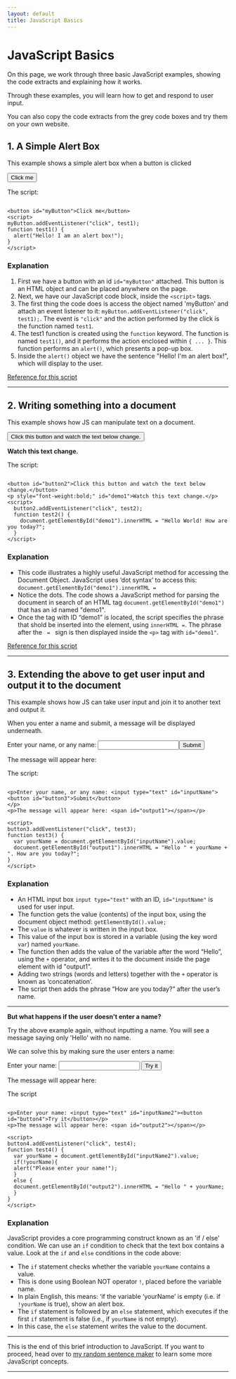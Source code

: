 ```yaml
---
layout: default
title: JavaScript Basics
---
```


<h1>JavaScript Basics</h1>
<p>On this page, we work through three basic JavaScript examples, showing the code extracts and explaining how it works.</p>
<p>Through these examples, you will learn how to get and respond to user input.</p>
<p>You can also copy the code extracts from the grey code boxes and try them on your own website.</p>

<h2>1. A Simple Alert Box</h2>
<p>This example shows a simple alert box when a button is clicked</p>

<button id="myButton">Click me</button>
<script>
myButton.addEventListener("click", test1);    
function test1() {
  alert("Hello! I am an alert box!");
}
</script>

<p>The script:</p>

```

<button id="myButton">Click me</button>
<script>
myButton.addEventListener("click", test1);  
function test1() {
  alert("Hello! I am an alert box!");
}
</script>

```

<h3>Explanation</h3>

<p> 
<ol>
<li>First we have a button with an id <code>id="myButton"</code> attached. This button is an HTML object and can be placed anywhere on the page.</li>
<li>Next, we have our JavaScript code block, inside the <code>&lt;script&gt;</code> tags.</li>
<li>The first thing the code does is access the object named 'myButton' and attach an event listener to it: <code>myButton.addEventListener("click", test1);</code>. The event is <code>"click"</code> and the action performed by the click is the function named <code>test1</code>.</li>
<li>The test1 function is created using the <code>function</code> keyword. The function is named <code>test1()</code>, and it performs the action enclosed within <code>{ ... }</code>. This function performs an <code>alert()</code>, which presents a pop-up box.</li>
<li>Inside the <code>alert()</code> object we have the sentence "Hello! I'm an alert box!", which will display to the user.</li>
</ol>
</p>

<p><a href="https://www.w3schools.com/jsref/met_win_alert.asp">Reference for this script</a></p>
<hr>

<h2>2. Writing something into a document</h2>
<p>This example shows how JS can manipulate text on a document.</p>
<button id="button2">Click this button and watch the text below change.</button>
<p style="font-weight:bold;" id="demo1">Watch this text change.</p>
<script>
  button2.addEventListener("click", test2); 
  function test2() {
  document.getElementById("demo1").innerHTML = "Hello World! How are you today?";
  }
</script>

<p>The script:</p>

```

<button id="button2">Click this button and watch the text below change.</button>
<p style="font-weight:bold;" id="demo1">Watch this text change.</p>
<script>
  button2.addEventListener("click", test2); 
  function test2() {
    document.getElementById("demo1").innerHTML = "Hello World! How are you today?";
  }
</script>

```

<h3>Explanation</h3>
<ul>
<li>This code illustrates a highly useful JavaScript method for accessing the Document Object. JavaScript uses &lsquo;dot syntax&rsquo; to access this:        <code>document.getElementById("demo1").innerHTML = </code>
</li>
<li>Notice the dots. The code shows a JavaScript method for parsing the document in search of an HTML tag <code>document.getElementById("demo1")</code> that has an id named "demo1".</li>
<li>Once the tag with ID &ldquo;demo1&rdquo; is located, the script specifies the phrase that shold be inserted into the element, using <code>innerHTML =</code>. The phrase after the <code> = </code> sign is then displayed inside the <code>&lt;p&gt;</code> tag with <code>id="demo1"</code>.</li>
</ul>

<p><a href="https://www.w3schools.com/jsref/met_document_getelementbyid.asp">Reference for this script</a></p>
<hr>

<h2>3. Extending the above to get user input and output it to the document</h2>
<p>This example shows how JS can take user input and join it to another text and output it.</p>
<p>When you enter a name and submit, a message will be displayed underneath.</p>

<p>Enter your name, or any name: <input type="text" id="inputName"><button id="button3">Submit</button></p>
<p>The message will appear here: <span id="output1"></span></p>

<script>
button3.addEventListener("click", test3); 
function test3() {
  var yourName = document.getElementById("inputName").value;
  document.getElementById("output1").innerHTML = "Hello " + yourName + ". How are you today?";
}
</script>

<p>The script:</p>

```

<p>Enter your name, or any name: <input type="text" id="inputName">
<button id="button3">Submit</button>
</p>
<p>The message will appear here: <span id="output1"></span></p>

<script>
button3.addEventListener("click", test3); 
function test3() {
  var yourName = document.getElementById("inputName").value;
  document.getElementById("output1").innerHTML = "Hello " + yourName + ". How are you today?";
}
</script>

```


<h3>Explanation</h3>
<ul>
<li>An HTML input box <code>input type="text"</code> with an ID, <code>id="inputName"</code> is used for user input.</li>
<li>The function gets the value (contents) of the input box, using the document object method: <code>getElementById().value;</code></li>
  <li>The <code>value</code> is whatever is written in the input box.</li>
<li>This value of the input box is stored in a variable (using the key word <code>var</code>) named <code>yourName</code>.</li>
<li>The function then adds the value of the variable after the word &ldquo;Hello&rdquo;, using the <code>+</code> operator, and writes it to the document inside the page element with id "output1".</li>
<li>Adding two strings (words and letters) together with the <code>+</code> operator is known as &lsquo;concatenation&rsquo;.</li>
<li>The script then adds the phrase &ldquo;How are you today?&rdquo; after the user&rsquo;s name.</li>
</ul>


<hr>
<p><strong>But what happens if the user doesn't enter a name?</strong></p>
<p>Try the above example again, without inputting a name. You will see a message saying only 'Hello' with no name.</p>
<p>We can solve this by making sure the user enters a name:</p>

<p>Enter your name: <input type="text" id="inputName2">
  <button id="button4">Try it</button>
</p>
<p>The message will appear here: <span id="output2"></span></p>
<script>
button4.addEventListener("click", test4); 
function test4() {
  var yourName = document.getElementById("inputName2").value;
  if(!yourName){
  alert("Please enter your name!");
  }
  else {
  document.getElementById("output2").innerHTML = "Hello " + yourName;
  }
}
</script>

<p>The script</p>

```

<p>Enter your name: <input type="text" id="inputName2"><button id="button4">Try it</button></p>
<p>The message will appear here: <span id="output2"></span></p>

<script>
button4.addEventListener("click", test4); 
function test4() {
  var yourName = document.getElementById("inputName2").value;
  if(!yourName){
  alert("Please enter your name!");
  }
  else {
  document.getElementById("output2").innerHTML = "Hello " + yourName;
  }
}
</script>

```

<h3>Explanation</h3>
<p>JavaScript provides a core programming construct known as an 'if / else' condition. We can use an <code>if</code> condition to check that the text box contains a value. Look at the <code>if</code> and <code>else</code> conditions in the code above:</p>
<ul>
<li>The <code>if</code> statement checks whether the variable <code>yourName</code> contains a value.</li>
<li>This is done using Boolean NOT operator <code>!</code>, placed before the variable name.</li>
<li>In plain English, this means: &lsquo;if the variable &lsquo;yourName&rsquo; is empty (i.e. if <code>!yourName</code> is true), show an alert box.</li>
<li>The <code>if</code> statement is followed by an <code>else</code> statement, which executes if the first <code>if</code> statement is false (i.e., if <code>yourName</code> is not empty).</li>
<li>In this case, the <code>else</code> statement writes the value to the document.</li>
</ul>
<hr>
<p>This is the end of this brief introduction to JavaScript. If you want to proceed, head over to <a href="js-random.html">my random sentence maker</a> to learn some more JavaScript concepts.</p>
<hr>
